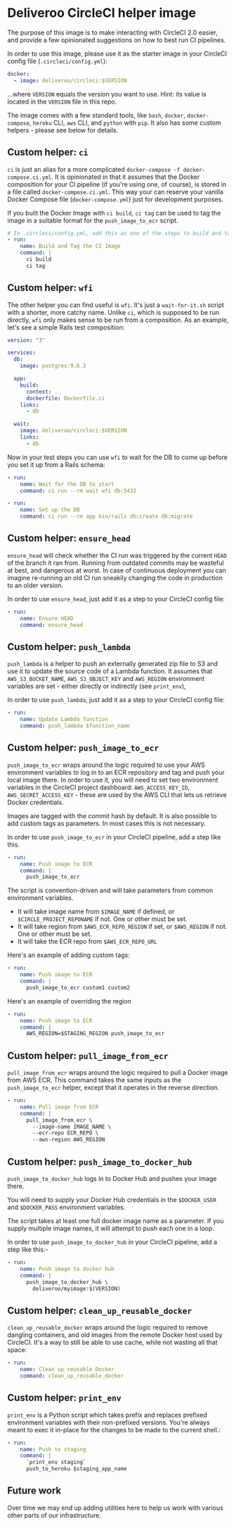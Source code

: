 # Deliveroo CircleCI helper image

The purpose of this image is to make interacting with CircleCI 2.0 easier, and provide a few opinionated suggestions on how to best run CI pipelines.

In order to use this image, please use it as the starter image in your CircleCI config file (`.circleci/config.yml`):

```yaml
docker:
  - image: deliveroo/circleci:$VERSION
```

...where `VERSION` equals the version you want to use. Hint: its value is located in the `VERSION` file in this repo.

The image comes with a few standard tools, like `bash`, `docker`, `docker-compose`, `heroku` CLI, `aws` CLI, and `python` with `pip`. It also has some custom helpers - please see below for details.

## Custom helper: `ci`

`ci` is just an alias for a more complicated `docker-compose -f docker-compose.ci.yml`. It is opinionated in that it assumes that the Docker composition for your CI pipeline (if you're using one, of course), is stored in a file called `docker-compose.ci.yml`. This way your can reserve your vanilla Docker Compose file (`docker-compose.yml`) just for development purposes.

If you built the Docker Image with `ci build`, `ci tag` can be used to tag the image in a suitable format for the `push_image_to_ecr` script.

```yaml
# In .circleci/config.yml, add this as one of the steps to build and tag the Docker image
- run:
    name: Build and Tag the CI Image
    command: |
      ci build
      ci tag
```

## Custom helper: `wfi`

The other helper you can find useful is `wfi`. It's just a `wait-for-it.sh` script with a shorter, more catchy name. Unlike `ci`, which is supposed to be run directly, `wfi` only makes sense to be run from a composition. As an example, let's see a simple Rails test composition:

```yaml
version: "3"

services:
  db:
    image: postgres:9.6.3

  app:
    build:
      context: .
      dockerfile: Dockerfile.ci
    links:
      - db

  wait:
    image: deliveroo/circleci:$VERSION
    links:
      - db
```

Now in your test steps you can use `wfi` to wait for the DB to come up before you set it up from a Rails schema:

```yaml
- run:
    name: Wait for the DB to start
    command: ci run --rm wait wfi db:5432

- run:
    name: Set up the DB
    command: ci run --rm app bin/rails db:create db:migrate
```

## Custom helper: `ensure_head`

`ensure_head` will check whether the CI run was triggered by the current `HEAD` of the branch it ran from. Running from outdated commits may be wasteful at best, and dangerous at worst. In case of continuous deployment you can imagine re-running an old CI run sneakily changing the code in production to an older version.

In order to use `ensure_head`, just add it as a step to your CircleCI config file:

```yaml
- run:
    name: Ensure HEAD
    command: ensure_head
```

## Custom helper: `push_lambda`

`push_lambda` is a helper to push an externally generated zip file to S3 and use it to update the source code of a Lambda function. It assumes that `AWS_S3_BUCKET_NAME`, `AWS_S3_OBJECT_KEY` and `AWS_REGION` environment variables are set - either directly or indirectly (see `print_env`),

In order to use `push_lambda`, just add it as a step to your CircleCI config file:

```yaml
- run:
    name: Update Lambda function
    command: push_lambda $function_name
```

## Custom helper: `push_image_to_ecr`

`push_image_to_ecr` wraps around the logic required to use your AWS environment
variables to log in to an ECR repository and tag and push your local image
there. In order to use it, you will need to set two environment variables in
the CircleCI project dashboard: `AWS_ACCESS_KEY_ID`, `AWS_SECRET_ACCESS_KEY` -
these are used by the AWS CLI that lets us retrieve Docker credentials.

Images are tagged with the commit hash by default. It is also possible to add
custom tags as parameters. In most cases this is not necessary.

In order to use `push_image_to_ecr` in your CircleCI pipeline, add a step like
this.

```yaml
- run:
    name: Push image to ECR
    command: |
      push_image_to_ecr
```

The script is convention-driven and will take parameters from common environment
variables.
* It will take image name from `$IMAGE_NAME` if defined, or `$CIRCLE_PROJECT_REPONAME`
  if not. One or other must be set.
* It will take region from `$AWS_ECR_REPO_REGION` if set, or `$AWS_REGION` if not. One
  or other must be set.
* It will take the ECR repo from `$AWS_ECR_REPO_URL`

Here's an example of adding custom tags:

```yaml
- run:
    name: Push image to ECR
    command: |
      push_image_to_ecr custom1 custom2
```

Here's an example of overriding the region

```yaml
- run:
    name: Push image to ECR
    command: |
      AWS_REGION=$STAGING_REGION push_image_to_ecr
```

## Custom helper: `pull_image_from_ecr`

`pull_image_from_ecr` wraps around the logic required to pull a Docker image from AWS ECR.
This command takes the same inputs as the `push_image_to_ecr` helper, except that it operates in the reverse direction.

```yaml
- run:
    name: Pull image from ECR
    command: |
      pull_image_from_ecr \
        --image-name IMAGE_NAME \
        --ecr-repo ECR_REPO \
        --aws-region AWS_REGION
```

## Custom helper: `push_image_to_docker_hub`

`push_image_to_docker_hub` logs in to Docker Hub and pushes your image there.

You will need to supply your Docker Hub credentials in the `$DOCKER_USER` and `$DOCKER_PASS`
environment variables.

The script takes at least one full docker image name as a parameter. If you supply multiple
image names, it will attempt to push each one in a loop.

In order to use `push_image_to_docker_hub` in your CircleCI pipeline, add a step like this:-

```yaml
- run:
    name: Push image to docker hub
    command: |
      push_image_to_docker_hub \
        deliveroo/myimage:$(VERSION)
```

## Custom helper: `clean_up_reusable_docker`

`clean_up_reusable_docker` wraps around the logic required to remove dangling containers, and old images from the remote Docker host used by CircleCI. It's a way to still be able to use cache, while not wasting all that space:

```yaml
- run:
    name: Clean up reusable Docker
    command: clean_up_reusable_docker
```

## Custom helper: `print_env`

`print_env` is a Python script which takes prefix and replaces prefixed environment variables with their non-prefixed versions. You're always meant to exec it in-place for the changes to be made to the current shell.:

```yaml
- run:
    name: Push to staging
    command: |
      `print_env staging`
      push_to_heroku $staging_app_name
```

## Future work

Over time we may end up adding utilities here to help us work with various other parts of our infrastructure.
